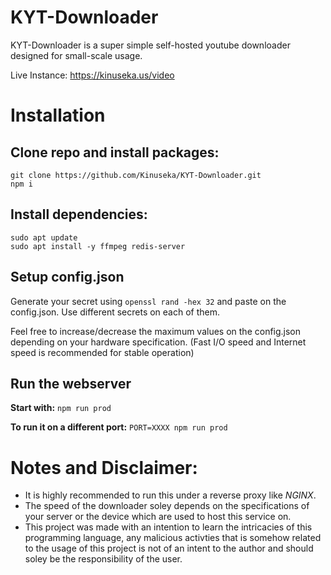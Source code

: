 # KYT-Downloader
KYT-Downloader is a super simple self-hosted youtube downloader designed for small-scale usage.

Live Instance: https://kinuseka.us/video

# Installation

## Clone repo and install packages:
```
git clone https://github.com/Kinuseka/KYT-Downloader.git
npm i
```
## Install dependencies:
```
sudo apt update
sudo apt install -y ffmpeg redis-server
```
## Setup config.json
Generate your secret using `openssl rand -hex 32`
and paste on the config.json. Use different secrets on each of them.

Feel free to increase/decrease the maximum values on the config.json depending on your hardware specification. 
(Fast I/O speed and Internet speed is recommended for stable operation)

## Run the webserver
**Start with:** 
`npm run prod` 

**To run it on a different port:**
`PORT=XXXX npm run prod` 

# Notes and Disclaimer:
* It is highly recommended to run this under a reverse proxy like *NGINX*.
* The speed of the downloader soley depends on the specifications of your server or the device which are used to host this service on.
* This project was made with an intention to learn the intricacies of this programming language, any malicious activties that is somehow related to the usage of this project is not of an intent to the author and should soley be the responsibility of the user.
